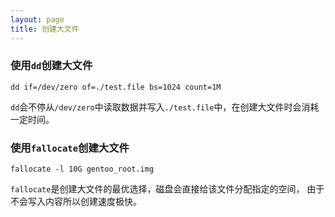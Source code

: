 ```yaml
---
layout: page
title: 创建大文件
---
```




### 使用`dd`创建大文件

```shell
dd if=/dev/zero of=./test.file bs=1024 count=1M
```

`dd`会不停从`/dev/zero`中读取数据并写入`./test.file`中，在创建大文件时会消耗一定时间。

### 使用`fallocate`创建大文件

```shell
fallocate -l 10G gentoo_root.img
```


`fallocate`是创建大文件的最优选择，磁盘会直接给该文件分配指定的空间，
由于不会写入内容所以创建速度极快。

